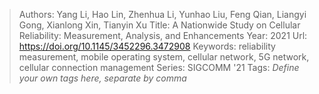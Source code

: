 > Authors: Yang Li, Hao Lin, Zhenhua Li, Yunhao Liu, Feng Qian, Liangyi Gong, Xianlong Xin, Tianyin Xu
> Title: A Nationwide Study on Cellular Reliability: Measurement, Analysis, and Enhancements
> Year: 2021
> Url: https://doi.org/10.1145/3452296.3472908
> Keywords: reliability measurement, mobile operating system, cellular network, 5G network, cellular connection management
> Series: SIGCOMM '21
> Tags: *Define your own tags here, separate by comma*